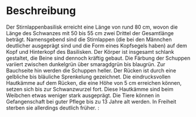 # Beschreibung
Der Stirnlappenbasilisk erreicht eine Länge von rund 80 cm, wovon die Länge des Schwanzes mit 50 bis 55 cm zwei Drittel der Gesamtlänge beträgt. Namensgebend sind die Stirnlappen (die bei den Männchen deutlicher ausgeprägt sind und die Form eines Kopfsegels haben) auf dem Kopf und Hinterkopf des Basilisken. Der Körper ist insgesamt schlank gestaltet, die Beine sind dennoch kräftig gebaut. Die Färbung der Schuppen variiert zwischen dunkelgrün über smaragdgrün bis blaugrün. Zur Bauchseite hin werden die Schuppen heller. Der Rücken ist durch eine gelbliche bis bläuliche Sprenkelung gezeichnet. Die eindrucksvollen Hautkämme auf dem Rücken, die eine Höhe von 5 cm erreichen können, setzen sich bis zur Schwanzwurzel fort. Diese Hautkämme sind beim Weibchen etwas weniger stark ausgeprägt. Die Tiere können in Gefangenschaft bei guter Pflege bis zu 13 Jahre alt werden. In Freiheit sterben sie allerdings deutlich früher. :